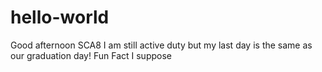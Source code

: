 # hello-world
Good afternoon SCA8
I am still active duty but my last day is the same as our graduation day! Fun Fact I suppose
